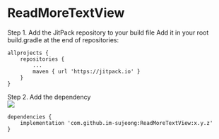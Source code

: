 # ReadMoreTextView

Step 1. Add the JitPack repository to your build file
Add it in your root build.gradle at the end of repositories:

	allprojects {
		repositories {
			...
			maven { url 'https://jitpack.io' }
		}
	}
Step 2. Add the dependency
<br><a href="https://github.com/im-sujeong/ReadMoreTextView"><img id="badge" src="https://jitpack.io/v/im-sujeong/ReadMoreTextView.svg"></a>

	dependencies {
		implementation 'com.github.im-sujeong:ReadMoreTextView:x.y.z'
	}
